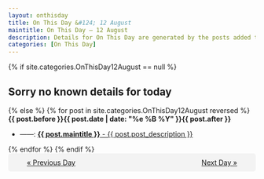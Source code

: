 ```yaml
---
layout: onthisday
title: On This Day &#124; 12 August
maintitle: On This Day — 12 August
description: Details for On This Day are generated by the posts added to the website so the content is subject to changes/updates over time.
categories: [On This Day]
---
```


{% if site.categories.OnThisDay12August == null %}
<h2>Sorry no known details for today</h2>
{% else %}
{% for post in site.categories.OnThisDay12August reversed %}
<strong>{{ post.before }}{{ post.date | date: "%e %B %Y" }}{{ post.after }}</strong>
<ul>
<li> ——: <a class="{{ post.class }}" href="{{ post.url }}"><strong>{{ post.maintitle }}</strong> - {{ post.post_description }}</a></li>
</ul>
{% endfor %}
{% endif %}
<br />
<div style="background-color: #f3f3f3; padding: 10px; border-radius: 5px; text-align: center; display: flex; justify-content: space-evenly;">
<a href="/onthisday/08/08-11">« Previous Day</a>
<span style="visibility:hidden;">[ Visit Leap Year February 29 ]</span>
<a href="/onthisday/08/08-13">Next Day »</a>
</div>
